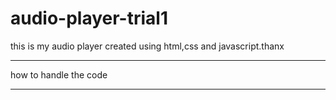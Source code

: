# audio-player-trial1
this is my audio player created using html,css and javascript.thanx
***
  how to handle the code
***
